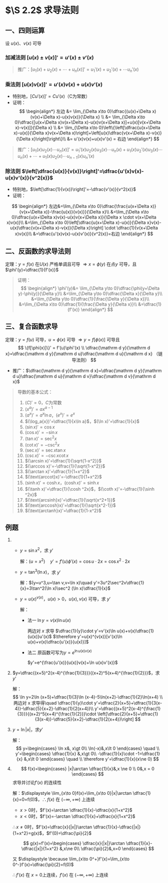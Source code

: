 # $\S 2.2$ 求导法则
## 一、四则运算
设 $u(x)$、$v(x)$ 可导

### 加减法则 $[u(x)\pm v(x)]'=u'(x)\pm v'(x)$
> 推广：$[u_1(x)+u_2(x)+\cdots +u_n(x)]'=u_1'(x)+u_2'(x)+\cdots u_n'(x)$

### 乘法则 $[u(x)v(x)]'=u'(x)v(x)+u(x)v'(x)$
* 特别地，$[Cu'(x)]'=Cu'(x)$（C为常数）
* 证明：
$$
\begin{align*}
	左边 &= \lim_{\Delta x\to 0}\dfrac{(u(x)+\Delta x)(v(x)+\Delta x)-u(x)v(x)}{\Delta x} \\
  &= \lim_{\Delta x\to 0}\dfrac{[u(x+\Delta x)v(x+\Delta x)-u(x)v(x+\Delta x)]+u(x)[v(x+\Delta x)-v(x)]}{\Delta x} \\
	&= \lim_{\Delta x\to 0}\left\{\left[\dfrac{u(x+\Delta x)-u(x)}{\Delta x}v(x+\Delta x)\right]+\left[u(x)\dfrac{v(x+\Delta x)-v(x)}{\Delta x}\right]\right\}\\
	&= u'(x)v(x)+u(x)v'(x) = 右边
\end{align*}
$$

> 推广：$[u_1(x)u_2(x)\cdots u_n(x)]'=u_1'(x)u_2(x)u_3(x)\cdots u_n(x)+u_1(x)u_2'(x)u_3(x)\cdots u_n(x)+\cdots +u_1(x)u_2(x)\cdots u_{n-1}(x)u_n'(x)$

### 除法则 $\left[\dfrac{u(x)}{v(x)}\right]'=\dfrac{u'(x)v(x)-u(x)v'(x)}{v^2(x)}$
* 特别地，$\left[\dfrac{1}{v(x)}\right]'=-\dfrac{v'(x)}{v^2(x)}$
* 证明：

$$
	\begin{align*}
	左边&=\lim_{\Delta x\to 0}\dfrac{\frac{u(x+\Delta x)}{v(x+\Delta x)}-\frac{u(x)}{v(x)}}{\Delta x}\\
	&=\lim_{\Delta x\to 0}\dfrac{u(x+\Delta x)v(x)-u(x)v(x+\Delta x)}{\Delta x \cdot v(x+\Delta x)v(x)}\\
	&=\lim_{\Delta x\to 0}\left[\dfrac{u(x+\Delta x)-u(x)}{\Delta x}v(x)-u(x)\dfrac{v(x+\Delta x)-v(x)}{\Delta x}\right] \cdot \dfrac{1}{v(x+\Delta x)v(x)}\\
	&=\dfrac{u'(x)v(x)-u(x)v'(x)}{v^2(x)}=右边
	\end{align*}
$$

## 二、反函数的求导法则
定理：$y=f(x)$ 在$U(x)$ 严格单调且可导 $\Rightarrow x=\phi(y)$ 在点$y$ 可导，且 $\phi'(y)=\dfrac{1}{f'(x)}$

> 证明：
> $$
> \begin{align*}
\phi'(y)&= \lim_{\Delta y\to 0}\dfrac{\phi(y+\Delta y)-\phi(y)}{\Delta y}\\
&=\lim_{\Delta y\to 0}\dfrac{\Delta x}{\Delta y}\\
&=\lim_{\Delta y\to 0}\dfrac{1}{\frac{\Delta y}{\Delta x}}\\
&=\lim_{\Delta x\to 0}\dfrac{1}{\frac{\Delta y}{\Delta x}}\\
&=\dfrac{1}{f'(x)}
\end{align*}
> $$

## 三、复合函数求导
定理：$y=f(u)$ 可导，$u=\phi(x)$ 可导 $\Rightarrow y=f[\phi(x)]$ 可导且
$$
\{f[\phi(x)]\}' = f'(u)\phi'(x) \\
\dfrac{\mathrm d y}{\mathrm d x}=\dfrac{\mathrm d y}{\mathrm d u}\dfrac{\mathrm d u}{\mathrm d x} （链导法则）
$$
* 推广：$\dfrac{\mathrm d y}{\mathrm d x}=\dfrac{\mathrm d y}{\mathrm d u}\dfrac{\mathrm d u}{\mathrm d v}\dfrac{\mathrm d v}{\mathrm d x}$

> 导数的基本公式：
> 1. $(C)'=0$，$C$为常数
> 2. $(x^a)'=ax^{a-1}$
> 3. $(a^x)'=a^x\ln a$，$(e^x)'=e^x$
> 4. $(\log_a{x})'=\dfrac{1}{x\ln a}$，$(\ln x)'=\dfrac{1}{x}$
> 5. $(\sin x)'=\cos x$
> 6. $(\cos x)'=-\sin x$
> 7. $(\tan x)'=\sec ^2x$
> 8. $(\cot x)'=-\csc ^2x$
> 9. $(\sec x)'=\sec x\tan x$
> 10. $(\csc x)'=-\csc x\cot x$
> 11. $(\arcsin x)'=\dfrac{1}{\sqrt{1-x^2}}$
> 12. $(\arccos x)'=-\dfrac{1}{\sqrt{1-x^2}}$
> 13. $(\arctan x)'=\dfrac{1}{1+x^2}$
> 14. $(\text{arccot}x)'=-\dfrac{1}{1+x^2}$
> 15. $(\sinh x)'=\cosh x$，$(\cosh x)'=\sinh x$
> 16. $(\tanh x)'=\dfrac{1}{\cosh ^2x}$，$(\coth x)'=-\dfrac{1}{\sinh ^2x}$
> 17. $(\text{arcsinh}x)'=\dfrac{1}{\sqrt{x^2+1}}$
> 18. $(\text{arccosh}x)'=\dfrac{1}{\sqrt{x^2-1}}$
> 19. $(\text{arctanh}x)'=\dfrac{1}{1-x^2}$

## 例题
1.
	* $y=\sin x^2$，求 $y'$

		解：$(u=x^2)\quad y'=f'(u)\phi'(x)=\cos u\cdot 2x=\cos x^2 \cdot 2x$

	* $y=\tan ^3(\ln x)$，求 $y'$

		解：$(y=u^3,u=\tan v,v=\ln x)\quad y'=3u^2\sec^2v\dfrac{1}{x}=3\tan^2(\ln x)\sec^2 (\ln x)\dfrac{1}{x}$

	* $y=u(x)^{v(x)}$，$u(x)\gt 0$，$u(x),v(x)$ 可导，求 $y'$

		解：

		* 法一 $\ln y=v(x)\ln u(x)$

			两边对 $x$ 求导
			$\dfrac{1}{y}\cdot y'=v'(x)\ln u(x)+v(x)\dfrac{1}{u(x)}u'(x)$
			$\therefore y'=u(x)^{v(x)}[v'(x)\ln u(x)+v(x)\dfrac{u'(x)}{u(x)}]$

		* 法二 原函数可写为$y=e^{\ln u(x)v(x)}$

			$y'=e^{\frac{u'(x)}{u(x)}v(x)+\ln u(x)v'(x)}$

2. $y=\dfrac{(x+5)^2(x-4)^{\frac{1}{3}}}{(x+2)^5(x+4)^{\frac{1}{2}}}$，求$y'$

	解：
  $$
		\ln y=2\ln (x+5)+\dfrac{1}{3}\ln (x-4)-5\ln(x+2)-\dfrac{1}{2}\ln(x+4) \\
		两边对 x 求导得\quad \dfrac{1}{y}\cdot y'=\dfrac{2}{x+5}+\dfrac{1}{3(x-4)}-\dfrac{5}{x+2}-\dfrac{1}{2(x+4)}\\
		y'=\dfrac{(x+5)^2(x-4)^{\frac{1}{3}}}{(x+2)^5(x+4)^{\frac{1}{2}}}\cdot \left[\dfrac{2}{x+5}+\dfrac{1}{3(x-4)}-\dfrac{5}{x+2}-\dfrac{1}{2(x+4)}\right]
  $$

3. $y=\ln |x|$，求$y'$

	解：
  $$
			y=\begin{cases}
			\ln x&, x\gt 0\\
			\ln(-x)&,x\lt 0
			\end{cases} \quad
			\\
	    y'=\begin{cases}
	    \dfrac{1}{x} &,x\gt 0\\
	    -\dfrac{1}{x}\cdot -1=\dfrac{1}{x} &,x\lt 0
	    \end{cases} \quad
			\\
			\therefore y'=\dfrac{1}{x}(x\ne 0)
	$$


4. $$
     f(x)=\begin{cases}
	   |x|\arctan \dfrac{1}{x}&,x \ne 0 \\
	   0&,x = 0
	   \end{cases}
   $$
	求导并讨论$f'(x)$ 的连续性

	解：$\displaystyle \lim_{x\to 0}f(x)=\lim_{x\to 0}|x|\arctan \dfrac{1}{x}=0=f(0)$，$\therefore f(x)$ 在 $(-\infty,+\infty)$ 上连续
	* $x\gt 0$时，$f'(x)=\arctan \dfrac{1}{x}-\dfrac{x}{1+x^2}$
	* $x\lt 0$时，$f'(x)=-\arctan \dfrac{1}{x}+\dfrac{x}{1+x^2}$

	$\therefore x\ne 0$时，$f'(x)=\dfrac{x}{|x|}\arctan \dfrac{1}{x}-\dfrac{|x|}{1+x^2}=g(x)$，$f'(0)=\dfrac{\pi}{2}$

	$$
	   g(x)=f'(x)=\begin{cases}
    \dfrac{x}{|x|}\arctan \dfrac{1}{x}-\dfrac{|x|}{1+x^2} &,x\ne 0\\
    \dfrac{\pi}{2}&,x=0
	  \end{cases}
	$$

	又 $\displaystyle \because \lim_{x\to 0^+}f'(x)=\lim_{x\to 0^-}f'(x)=\dfrac{\pi}{2}=f(0)$

	$\therefore f'(x)$ 在 $x=0$上连续，$f'(x)$ 在 $(-\infty,+\infty)$ 上连续
